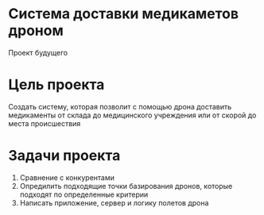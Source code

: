 # Система доставки медикаметов дроном 
Проект будущего
# Цель проекта
Создать систему, которая позволит с помощью дрона доставить медикаменты от склада до медицинского учреждения или от скорой до места происшествия
# Задачи проекта
1. Сравнение с конкурентами
2. Опредилить подходящие точки базирования дронов, которые подходят по определенные критерии
3. Написать приложение, сервер и логику полетов дрона
